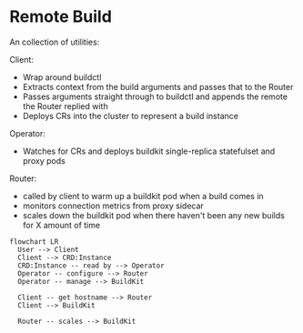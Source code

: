 # Remote Build

An collection of utilities:

Client:
- Wrap around buildctl
- Extracts context from the build arguments and passes that to the Router
- Passes arguments straight through to buildctl and appends the remote the Router replied with
- Deploys CRs into the cluster to represent a build instance

Operator:
- Watches for CRs and deploys buildkit single-replica statefulset and proxy pods

Router:
- called by client to warm up a buildkit pod when a build comes in
- monitors connection metrics from proxy sidecar
- scales down the buildkit pod when there haven't been any new builds for X amount of time

```mermaid
flowchart LR
  User --> Client
  Client --> CRD:Instance
  CRD:Instance -- read by --> Operator 
  Operator -- configure --> Router
  Operator -- manage --> BuildKit
  
  Client -- get hostname --> Router
  Client --> BuildKit

  Router -- scales --> BuildKit
```
